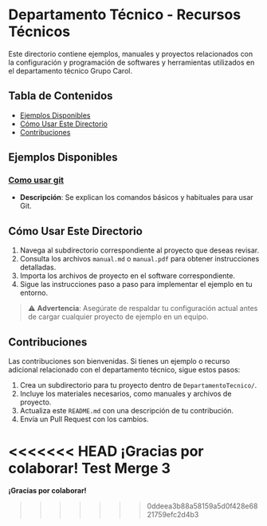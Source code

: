 # Departamento Técnico - Recursos Técnicos

Este directorio contiene ejemplos, manuales y proyectos relacionados con la configuración y programación de softwares y herramientas utilizados en el departamento técnico Grupo Carol.

## Tabla de Contenidos
- [Ejemplos Disponibles](#ejemplos-disponibles)
- [Cómo Usar Este Directorio](#cómo-usar-este-directorio)
- [Contribuciones](#contribuciones)

## Ejemplos Disponibles

### [Como usar git](ComoUsarGit/README.md)
- **Descripción**: Se explican los comandos básicos y habituales para usar Git. 

## Cómo Usar Este Directorio
1. Navega al subdirectorio correspondiente al proyecto que deseas revisar.
2. Consulta los archivos `manual.md` o `manual.pdf` para obtener instrucciones detalladas.
3. Importa los archivos de proyecto en el software correspondiente.
4. Sigue las instrucciones paso a paso para implementar el ejemplo en tu entorno.

> ⚠️ **Advertencia**: Asegúrate de respaldar tu configuración actual antes de cargar cualquier proyecto de ejemplo en un equipo.

## Contribuciones
Las contribuciones son bienvenidas. Si tienes un ejemplo o recurso adicional relacionado con el departamento técnico, sigue estos pasos:
1. Crea un subdirectorio para tu proyecto dentro de `DepartamentoTecnico/`.
2. Incluye los materiales necesarios, como manuales y archivos de proyecto.
3. Actualiza este `README.md` con una descripción de tu contribución.
4. Envía un Pull Request con los cambios.

<<<<<<< HEAD
**¡Gracias por colaborar!**
Test Merge 3
=======
**¡Gracias por colaborar!**
>>>>>>> 0ddeea3b88a58159a5d0f428e6821759efc2d4b3
